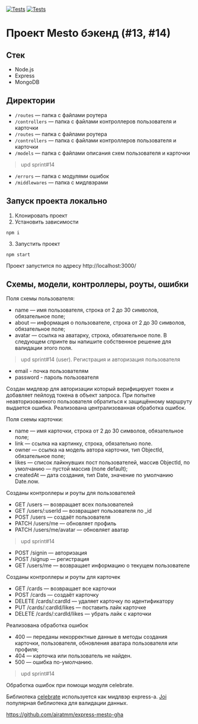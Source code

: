 [![Tests](https://github.com/airatmm/express-mesto-gha/actions/workflows/tests-13-sprint.yml/badge.svg)](https://github.com/airatmm/express-mesto-gha/actions/workflows/tests-13-sprint.yml) [![Tests](https://github.com/airatmm/express-mesto-gha/actions/workflows/tests-14-sprint.yml/badge.svg)](https://github.com/airatmm/express-mesto-gha/actions/workflows/tests-14-sprint.yml)

# Проект Mesto бэкенд (#13, #14)

## Стек

* Node.js
* Express
* MongoDB

## Директории

* `/routes` — папка с файлами роутера  
* `/controllers` — папка с файлами контроллеров пользователя и карточки   
* `/routes` — папка с файлами роутера
* `/controllers` — папка с файлами контроллеров пользователя и карточки
* `/models` — папка с файлами описания схем пользователя и карточки

> upd sprint#14

* `/errors` — папка с модулями ошибок
* `/middlewares` — папка с мидлвэрами
>

## Запуск проекта локально

1. Клонировать проект
2. Установить зависимости
```
npm i
```
3. Запустить проект
```
npm start
```
Проект запустится по адресу http://localhost:3000/

## Схемы, модели, контроллеры, роуты, ошибки
Поля схемы пользователя:

- name — имя пользователя, строка от 2 до 30 символов, обязательное поле;
- about — информация о пользователе, строка от 2 до 30 символов, обязательное поле;
- avatar — ссылка на аватарку, строка, обязательное поле. В следующем спринте вы напишите собственное решение для валидации этого поля.

> upd sprint#14 (user). Регистрация и авторизация пользователя
- email - почка пользователям
- password - пароль пользователя

Создан мидлвэр для авторизации который верифицирует токен и добавляет пейлоуд токена в объект запроса. При попытке неавторизованного пользователя обратиться к защищённому маршруту выдается ошибка. Реализована централизованная обработка ошибок.
>

Поля схемы карточки:

- name — имя карточки, строка от 2 до 30 символов, обязательное поле;
- link — ссылка на картинку, строка, обязательно поле.
- owner — ссылка на модель автора карточки, тип ObjectId, обязательное поле;
- likes — список лайкнувших пост пользователей, массив ObjectId, по умолчанию — пустой массив (поле default);
- createdAt — дата создания, тип Date, значение по умолчанию Date.now.

Созданы контроллеры и роуты для пользователей

- GET /users — возвращает всех пользователей
- GET /users/:userId — возвращает пользователя по \_id
- POST /users — создаёт пользователя
- PATCH /users/me — обновляет профиль
- PATCH /users/me/avatar — обновляет аватар

> upd sprint#14
- POST /signin — авторизация
- POST /signup — регистрация
- GET /users/me — возвращает информацию о текущем пользователе
>
Созданы контроллеры и роуты для карточек

- GET /cards — возвращает все карточки
- POST /cards — создаёт карточку
- DELETE /cards/:cardId — удаляет карточку по идентификатору
- PUT /cards/:cardId/likes — поставить лайк карточке
- DELETE /cards/:cardId/likes — убрать лайк с карточки

Реализована обработка ошибок

- 400 — переданы некорректные данные в методы создания карточки, пользователя, обновления аватара пользователя или профиля;
- 404 — карточка или пользователь не найден.
- 500 — ошибка по-умолчанию.

>upd sprint#14

Обработка ошибок при помощи модуля celebrate.

Библиотека [celebrate](https://www.npmjs.com/package/celebrate) используется как мидлвэр express-а. [Joi](https://github.com/sideway/joi/tree/master) популярная библиотека для валидации данных.
>

https://github.com/airatmm/express-mesto-gha

